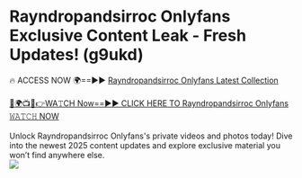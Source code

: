 # Rayndropandsirroc Onlyfans Exclusive Content Leak - Fresh Updates! (g9ukd)

🔥 ACCESS NOW 🌍==►► <a href="https://tinyurl.com/kvy9nzfs" rel="nofollow">Rayndropandsirroc Onlyfans Latest Collection</a>
<br><br>
[🔴🌍📺📱👉WA𝚃CH Now==►► CLICK HERE TO Rayndropandsirroc Onlyfans 𝚆𝙰𝚃𝙲𝙷 NOW](https://tinyurl.com/kvy9nzfs)
<br><br>
Unlock Rayndropandsirroc Onlyfans's private videos and photos today! Dive into the newest 2025 content updates and explore exclusive material you won’t find anywhere else.
<br>
<a href="https://tinyurl.com/kvy9nzfs" rel="nofollow" data-target="animated-image.originalLink"><img src="https://camo.githubusercontent.com/8a4f000d20f83aca3bf7ec5f350d767afa0574a8a352519fd8cfa583a6f93a33/68747470733a2f2f692e696d6775722e636f6d2f644a486b345a712e676966" data-canonical-src="https://i.imgur.com/dJHk4Zq.gif" style="max-width: 100%; display: inline-block;" data-target="animated-image.originalImage"></a>
<br>
